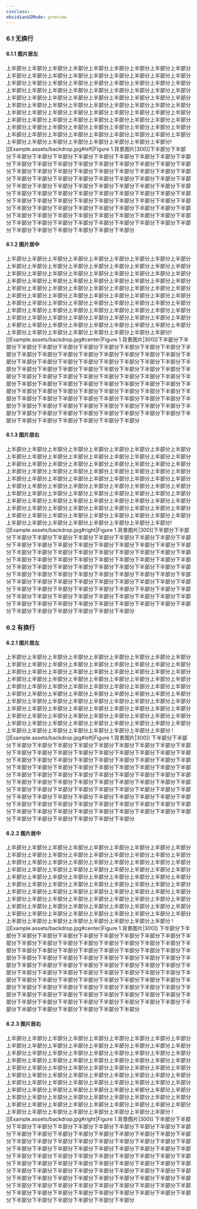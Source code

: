 ```yaml
---
cssclass:
obsidianUIMode: preview
---
```


### 6.1 无换行

#### 6.1.1 图片居左

上半部分上半部分上半部分上半部分上半部分上半部分上半部分上半部分上半部分上半部分上半部分上半部分上半部分上半部分上半部分上半部分上半部分上半部分上半部分上半部分上半部分上半部分上半部分上半部分上半部分上半部分上半部分上半部分上半部分上半部分上半部分上半部分上半部分上半部分上半部分上半部分上半部分上半部分上半部分上半部分上半部分上半部分上半部分上半部分上半部分上半部分上半部分上半部分上半部分上半部分上半部分上半部分上半部分上半部分上半部分上半部分上半部分上半部分上半部分上半部分上半部分上半部分上半部分上半部分上半部分上半部分上半部分上半部分上半部分上半部分上半部分上半部分上半部分上半部分上半部分上半部分上半部分上半部分上半部分上半部分上半部分上半部分上半部分上半部分上半部分上半部分上半部分上半部分上半部分上半部分上半部分上半部分上半部分上半部分上半部分上半部分上半部分上半部分![[Example.assets/backdrop.jpg#left|Figure 1.背景图片|300]]下半部分下半部分下半部分下半部分下半部分下半部分下半部分下半部分下半部分下半部分下半部分下半部分下半部分下半部分下半部分下半部分下半部分下半部分下半部分下半部分下半部分下半部分下半部分下半部分下半部分下半部分下半部分下半部分下半部分下半部分下半部分下半部分下半部分下半部分下半部分下半部分下半部分下半部分下半部分下半部分下半部分下半部分下半部分下半部分下半部分下半部分下半部分下半部分下半部分下半部分下半部分下半部分下半部分下半部分下半部分下半部分下半部分下半部分下半部分下半部分下半部分下半部分下半部分下半部分下半部分下半部分下半部分下半部分下半部分下半部分下半部分下半部分下半部分下半部分下半部分下半部分下半部分下半部分下半部分下半部分下半部分下半部分下半部分下半部分下半部分下半部分下半部分下半部分下半部分下半部分下半部分下半部分下半部分下半部分下半部分下半部分下半部分下半部分

#### 6.1.2 图片居中

上半部分上半部分上半部分上半部分上半部分上半部分上半部分上半部分上半部分上半部分上半部分上半部分上半部分上半部分上半部分上半部分上半部分上半部分上半部分上半部分上半部分上半部分上半部分上半部分上半部分上半部分上半部分上半部分上半部分上半部分上半部分上半部分上半部分上半部分上半部分上半部分上半部分上半部分上半部分上半部分上半部分上半部分上半部分上半部分上半部分上半部分上半部分上半部分上半部分上半部分上半部分上半部分上半部分上半部分上半部分上半部分上半部分上半部分上半部分上半部分上半部分上半部分上半部分上半部分上半部分上半部分上半部分上半部分上半部分上半部分上半部分上半部分上半部分上半部分上半部分上半部分上半部分上半部分上半部分上半部分上半部分上半部分上半部分上半部分上半部分上半部分上半部分上半部分上半部分上半部分上半部分上半部分上半部分上半部分上半部分上半部分上半部分上半部分![[Example.assets/backdrop.jpg#center|Figure 1.背景图片|300]]下半部分下半部分下半部分下半部分下半部分下半部分下半部分下半部分下半部分下半部分下半部分下半部分下半部分下半部分下半部分下半部分下半部分下半部分下半部分下半部分下半部分下半部分下半部分下半部分下半部分下半部分下半部分下半部分下半部分下半部分下半部分下半部分下半部分下半部分下半部分下半部分下半部分下半部分下半部分下半部分下半部分下半部分下半部分下半部分下半部分下半部分下半部分下半部分下半部分下半部分下半部分下半部分下半部分下半部分下半部分下半部分下半部分下半部分下半部分下半部分下半部分下半部分下半部分下半部分下半部分下半部分下半部分下半部分下半部分下半部分下半部分下半部分下半部分下半部分下半部分下半部分下半部分下半部分下半部分下半部分下半部分下半部分下半部分下半部分下半部分下半部分下半部分下半部分下半部分下半部分下半部分下半部分下半部分下半部分下半部分下半部分下半部分下半部分

#### 6.1.3 图片居右

上半部分上半部分上半部分上半部分上半部分上半部分上半部分上半部分上半部分上半部分上半部分上半部分上半部分上半部分上半部分上半部分上半部分上半部分上半部分上半部分上半部分上半部分上半部分上半部分上半部分上半部分上半部分上半部分上半部分上半部分上半部分上半部分上半部分上半部分上半部分上半部分上半部分上半部分上半部分上半部分上半部分上半部分上半部分上半部分上半部分上半部分上半部分上半部分上半部分上半部分上半部分上半部分上半部分上半部分上半部分上半部分上半部分上半部分上半部分上半部分上半部分上半部分上半部分上半部分上半部分上半部分上半部分上半部分上半部分上半部分上半部分上半部分上半部分上半部分上半部分上半部分上半部分上半部分上半部分上半部分上半部分上半部分上半部分上半部分上半部分上半部分上半部分上半部分上半部分上半部分上半部分上半部分上半部分上半部分上半部分上半部分上半部分上半部分![[Example.assets/backdrop.jpg#right|Figure 1.背景图片|300]]下半部分下半部分下半部分下半部分下半部分下半部分下半部分下半部分下半部分下半部分下半部分下半部分下半部分下半部分下半部分下半部分下半部分下半部分下半部分下半部分下半部分下半部分下半部分下半部分下半部分下半部分下半部分下半部分下半部分下半部分下半部分下半部分下半部分下半部分下半部分下半部分下半部分下半部分下半部分下半部分下半部分下半部分下半部分下半部分下半部分下半部分下半部分下半部分下半部分下半部分下半部分下半部分下半部分下半部分下半部分下半部分下半部分下半部分下半部分下半部分下半部分下半部分下半部分下半部分下半部分下半部分下半部分下半部分下半部分下半部分下半部分下半部分下半部分下半部分下半部分下半部分下半部分下半部分下半部分下半部分下半部分下半部分下半部分下半部分下半部分下半部分下半部分下半部分下半部分下半部分下半部分下半部分下半部分下半部分下半部分下半部分下半部分下半部分

### 6.2 有换行

#### 6.2.1 图片居左

上半部分上半部分上半部分上半部分上半部分上半部分上半部分上半部分上半部分上半部分上半部分上半部分上半部分上半部分上半部分上半部分上半部分上半部分上半部分上半部分上半部分上半部分上半部分上半部分上半部分上半部分上半部分上半部分上半部分上半部分上半部分上半部分上半部分上半部分上半部分上半部分上半部分上半部分上半部分上半部分上半部分上半部分上半部分上半部分上半部分上半部分上半部分上半部分上半部分上半部分上半部分上半部分上半部分上半部分上半部分上半部分上半部分上半部分上半部分上半部分上半部分上半部分上半部分上半部分上半部分上半部分上半部分上半部分上半部分上半部分上半部分上半部分上半部分上半部分上半部分上半部分上半部分上半部分上半部分上半部分上半部分上半部分上半部分上半部分上半部分上半部分上半部分上半部分上半部分上半部分上半部分上半部分上半部分上半部分上半部分上半部分上半部分上半部分
![[Example.assets/backdrop.jpg#left|Figure 1.背景图片|300]]
下半部分下半部分下半部分下半部分下半部分下半部分下半部分下半部分下半部分下半部分下半部分下半部分下半部分下半部分下半部分下半部分下半部分下半部分下半部分下半部分下半部分下半部分下半部分下半部分下半部分下半部分下半部分下半部分下半部分下半部分下半部分下半部分下半部分下半部分下半部分下半部分下半部分下半部分下半部分下半部分下半部分下半部分下半部分下半部分下半部分下半部分下半部分下半部分下半部分下半部分下半部分下半部分下半部分下半部分下半部分下半部分下半部分下半部分下半部分下半部分下半部分下半部分下半部分下半部分下半部分下半部分下半部分下半部分下半部分下半部分下半部分下半部分下半部分下半部分下半部分下半部分下半部分下半部分下半部分下半部分下半部分下半部分下半部分下半部分下半部分下半部分下半部分下半部分下半部分下半部分下半部分下半部分下半部分下半部分下半部分下半部分下半部分下半部分

#### 6.2.2 图片居中
上半部分上半部分上半部分上半部分上半部分上半部分上半部分上半部分上半部分上半部分上半部分上半部分上半部分上半部分上半部分上半部分上半部分上半部分上半部分上半部分上半部分上半部分上半部分上半部分上半部分上半部分上半部分上半部分上半部分上半部分上半部分上半部分上半部分上半部分上半部分上半部分上半部分上半部分上半部分上半部分上半部分上半部分上半部分上半部分上半部分上半部分上半部分上半部分上半部分上半部分上半部分上半部分上半部分上半部分上半部分上半部分上半部分上半部分上半部分上半部分上半部分上半部分上半部分上半部分上半部分上半部分上半部分上半部分上半部分上半部分上半部分上半部分上半部分上半部分上半部分上半部分上半部分上半部分上半部分上半部分上半部分上半部分上半部分上半部分上半部分上半部分上半部分上半部分上半部分上半部分上半部分上半部分上半部分上半部分上半部分上半部分上半部分上半部分
![[Example.assets/backdrop.jpg#center|Figure 1.背景图片|300]]
下半部分下半部分下半部分下半部分下半部分下半部分下半部分下半部分下半部分下半部分下半部分下半部分下半部分下半部分下半部分下半部分下半部分下半部分下半部分下半部分下半部分下半部分下半部分下半部分下半部分下半部分下半部分下半部分下半部分下半部分下半部分下半部分下半部分下半部分下半部分下半部分下半部分下半部分下半部分下半部分下半部分下半部分下半部分下半部分下半部分下半部分下半部分下半部分下半部分下半部分下半部分下半部分下半部分下半部分下半部分下半部分下半部分下半部分下半部分下半部分下半部分下半部分下半部分下半部分下半部分下半部分下半部分下半部分下半部分下半部分下半部分下半部分下半部分下半部分下半部分下半部分下半部分下半部分下半部分下半部分下半部分下半部分下半部分下半部分下半部分下半部分下半部分下半部分下半部分下半部分下半部分下半部分下半部分下半部分下半部分下半部分下半部分下半部分

#### 6.2.3 图片居右

上半部分上半部分上半部分上半部分上半部分上半部分上半部分上半部分上半部分上半部分上半部分上半部分上半部分上半部分上半部分上半部分上半部分上半部分上半部分上半部分上半部分上半部分上半部分上半部分上半部分上半部分上半部分上半部分上半部分上半部分上半部分上半部分上半部分上半部分上半部分上半部分上半部分上半部分上半部分上半部分上半部分上半部分上半部分上半部分上半部分上半部分上半部分上半部分上半部分上半部分上半部分上半部分上半部分上半部分上半部分上半部分上半部分上半部分上半部分上半部分上半部分上半部分上半部分上半部分上半部分上半部分上半部分上半部分上半部分上半部分上半部分上半部分上半部分上半部分上半部分上半部分上半部分上半部分上半部分上半部分上半部分上半部分上半部分上半部分上半部分上半部分上半部分上半部分上半部分上半部分上半部分上半部分上半部分上半部分上半部分上半部分上半部分上半部分
![[Example.assets/backdrop.jpg#right|Figure 1.背景图片|300]]
下半部分下半部分下半部分下半部分下半部分下半部分下半部分下半部分下半部分下半部分下半部分下半部分下半部分下半部分下半部分下半部分下半部分下半部分下半部分下半部分下半部分下半部分下半部分下半部分下半部分下半部分下半部分下半部分下半部分下半部分下半部分下半部分下半部分下半部分下半部分下半部分下半部分下半部分下半部分下半部分下半部分下半部分下半部分下半部分下半部分下半部分下半部分下半部分下半部分下半部分下半部分下半部分下半部分下半部分下半部分下半部分下半部分下半部分下半部分下半部分下半部分下半部分下半部分下半部分下半部分下半部分下半部分下半部分下半部分下半部分下半部分下半部分下半部分下半部分下半部分下半部分下半部分下半部分下半部分下半部分下半部分下半部分下半部分下半部分下半部分下半部分下半部分下半部分下半部分下半部分下半部分下半部分下半部分下半部分下半部分下半部分下半部分下半部分